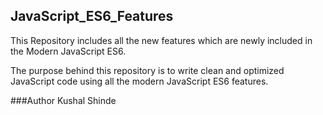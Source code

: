 ## JavaScript_ES6_Features

This Repository includes all the new features which are newly included in the Modern JavaScript ES6.

The purpose behind this repository is to write clean and optimized JavaScript code using all the modern JavaScript ES6 features.



###Author
Kushal Shinde
